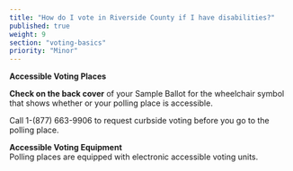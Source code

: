 ```yaml
---
title: "How do I vote in Riverside County if I have disabilities?"
published: true
weight: 9
section: "voting-basics"
priority: "Minor"
---
```


**Accessible Voting Places**  

**Check on the back cover** of your Sample Ballot for the wheelchair symbol that shows whether or your polling place is accessible.  

Call 1-(877) 663-9906 to request curbside voting before you go to the polling place.  

**Accessible Voting Equipment**  
Polling places are equipped with electronic accessible voting units.  
